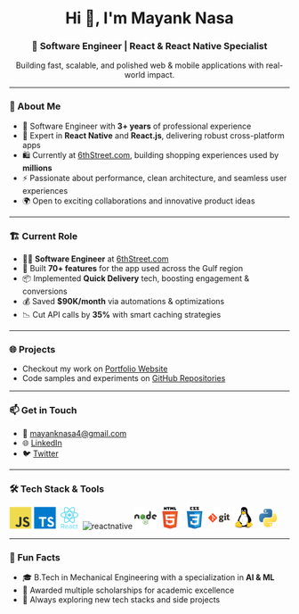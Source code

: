 <h1 align="center">Hi 👋, I'm Mayank Nasa</h1>
<h3 align="center">🚀 Software Engineer | React & React Native Specialist</h3>
<p align="center">
  Building fast, scalable, and polished web & mobile applications with real-world impact.
</p>

---

### 💼 About Me
- 🧠 Software Engineer with **3+ years** of professional experience
- 📱 Expert in **React Native** and **React.js**, delivering robust cross-platform apps
- 🛍️ Currently at [6thStreet.com](https://6thstreet.com), building shopping experiences used by **millions**
- ⚡ Passionate about performance, clean architecture, and seamless user experiences
- 🌍 Open to exciting collaborations and innovative product ideas

---

### 🏗️ Current Role
- 👨‍💻 **Software Engineer** at [6thStreet.com](https://6thstreet.com)  
- 🌟 Built **70+ features** for the app used across the Gulf region  
- 📦 Implemented **Quick Delivery** tech, boosting engagement & conversions  
- 💰 Saved **$90K/month** via automations & optimizations  
- 📉 Cut API calls by **35%** with smart caching strategies

---

### 🌐 Projects
- Checkout my work on [Portfolio Website](https://mayanknasa.netlify.app/)
- Code samples and experiments on [GitHub Repositories](https://github.com/mayanknasa)

---

### 📫 Get in Touch
- 📧 [mayanknasa4@gmail.com](mailto:mayanknasa4@gmail.com)
- 🌐 [LinkedIn](https://linkedin.com/in/mayanknasa)
- 🐦 [Twitter](https://twitter.com/mayanknasa4)

---

### 🛠️ Tech Stack & Tools
<p align="left">
  <img src="https://raw.githubusercontent.com/devicons/devicon/master/icons/javascript/javascript-original.svg" alt="javascript" width="40" height="40"/>
  <img src="https://raw.githubusercontent.com/devicons/devicon/master/icons/typescript/typescript-original.svg" alt="typescript" width="40" height="40"/>
  <img src="https://raw.githubusercontent.com/devicons/devicon/master/icons/react/react-original-wordmark.svg" alt="react" width="40" height="40"/>
  <img src="https://reactnative.dev/img/header_logo.svg" alt="reactnative" width="40" height="40"/>
  <img src="https://raw.githubusercontent.com/devicons/devicon/master/icons/nodejs/nodejs-original-wordmark.svg" alt="nodejs" width="40" height="40"/>
  <img src="https://raw.githubusercontent.com/devicons/devicon/master/icons/html5/html5-original-wordmark.svg" alt="html5" width="40" height="40"/>
  <img src="https://raw.githubusercontent.com/devicons/devicon/master/icons/css3/css3-original-wordmark.svg" alt="css3" width="40" height="40"/>
  <img src="https://raw.githubusercontent.com/devicons/devicon/master/icons/git/git-original-wordmark.svg" alt="git" width="40" height="40"/>
  <img src="https://raw.githubusercontent.com/devicons/devicon/master/icons/linux/linux-original.svg" alt="linux" width="40" height="40"/>
  <img src="https://raw.githubusercontent.com/devicons/devicon/master/icons/python/python-original.svg" alt="python" width="40" height="40"/>
</p>

---

### 🧠 Fun Facts
- 🎓 B.Tech in Mechanical Engineering with a specialization in **AI & ML**
- 🏅 Awarded multiple scholarships for academic excellence
- 🧪 Always exploring new tech stacks and side projects
